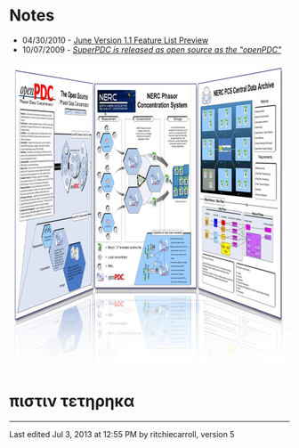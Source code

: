 <h1>Notes</h1>
<ul>
<li>04/30/2010 - <a href="https://github.com/GridProtectionAlliance/openPDC/blob/Wiki/Wiki/Documents/Code_Blog_Developers.files/openPDC_Latest_features.jpg">June Version 1.1 Feature List Preview</a></li>
<li>10/07/2009 - <em><a href="http://www.tva.gov/news/releases/octdec09/data_collection_software.htm">SuperPDC is released as open source as the "openPDC"</a></em>&nbsp;&nbsp;</li>
</ul>
<p><img src="https://github.com/GridProtectionAlliance/openPDC/blob/Wiki/Wiki/Documents/Code_Blog_Developers.files/ThePoster.jpg" alt="ThePoster" width="800" height="550" /></p>
<h1>&pi;&iota;&sigma;&tau;&iota;&nu; &tau;&epsilon;&tau;&eta;&rho;&eta;&kappa;&alpha;</h1>

---
Last edited Jul 3, 2013 at 12:55 PM by ritchiecarroll, version 5